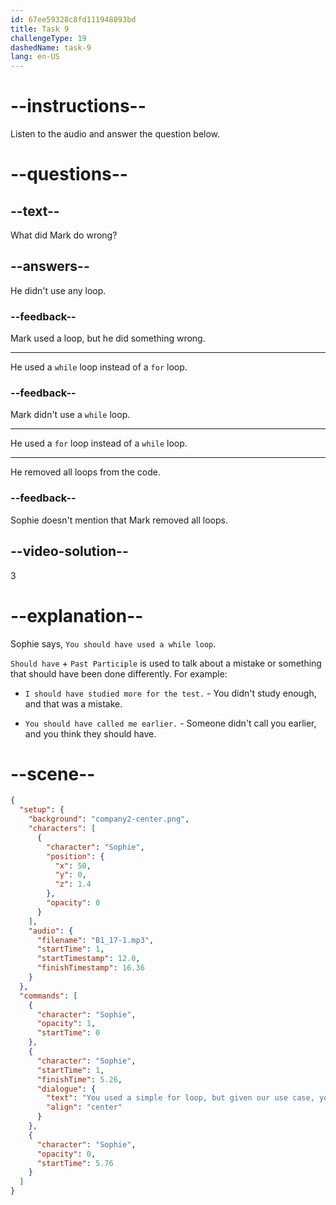 ```yaml
---
id: 67ee59328c8fd111948893bd
title: Task 9
challengeType: 19
dashedName: task-9
lang: en-US
---
```


<!-- (audio) Sophie: You used a simple for loop, but given our use case, you should have used a while loop instead. -->

# --instructions--

Listen to the audio and answer the question below.

# --questions--

## --text--

What did Mark do wrong?

## --answers--

He didn't use any loop.

### --feedback--

Mark used a loop, but he did something wrong.

---

He used a `while` loop instead of a `for` loop.

### --feedback--

Mark didn't use a `while` loop.

---

He used a `for` loop instead of a `while` loop.

---

He removed all loops from the code.

### --feedback--

Sophie doesn't mention that Mark removed all loops.

## --video-solution--

3

# --explanation--

Sophie says, `You should have used a while loop`.

`Should have` + `Past Participle` is used to talk about a mistake or something that should have been done differently. For example:

- `I should have studied more for the test.` - You didn't study enough, and that was a mistake.

- `You should have called me earlier.` - Someone didn't call you earlier, and you think they should have.

# --scene--

```json
{
  "setup": {
    "background": "company2-center.png",
    "characters": [
      {
        "character": "Sophie",
        "position": {
          "x": 50,
          "y": 0,
          "z": 1.4
        },
        "opacity": 0
      }
    ],
    "audio": {
      "filename": "B1_17-1.mp3",
      "startTime": 1,
      "startTimestamp": 12.0,
      "finishTimestamp": 16.36
    }
  },
  "commands": [
    {
      "character": "Sophie",
      "opacity": 1,
      "startTime": 0
    },
    {
      "character": "Sophie",
      "startTime": 1,
      "finishTime": 5.26,
      "dialogue": {
        "text": "You used a simple for loop, but given our use case, you should have used a while loop instead.",
        "align": "center"
      }
    },
    {
      "character": "Sophie",
      "opacity": 0,
      "startTime": 5.76
    }
  ]
}
```

